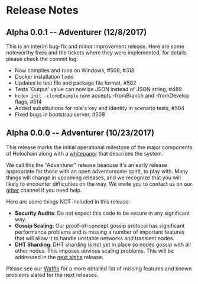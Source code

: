 # Release Notes

## Alpha 0.0.1 --  Adventurer (12/8/2017)

This is an interim bug-fix and minor improvement release.  Here are some noteworthy fixes and the tickets where they were implemented, for details please check the commit log:

- Now compiles and runs on Windows, #508, #318
- Docker installation fixed
- Updates to test file and package file format, #502
- Tests 'Output' value can now be JSON instead of JSON string, #489
- `hcdev init -cloneExample` now accepts -fromBranch and -fromDevelop flags, #514
- Added substitutions for role's key and identity in scenario tests, #504
- Fixed bugs in bootstrap server, #508

## Alpha 0.0.0 --  Adventurer (10/23/2017)

This release marks the initial operational milestone of the major components of Holochain along with a [whitepaper](https://github.com/holochain/holochain-proto/blob/master/holochain.pdf) that describes the system.


We call this the "Adventurer" release beacuse it's an early release appropriate for those with an open adventursome spirit, to play with.  Many  things will change in upcoming releases, and we recognize that you will likely to encounter difficulties on the way. We invite you to contact us on our [gitter](https://gitter.im/Holochain/holochain-proto) channel if you need help.

Here are some things NOT included in this release:

- **Security Audits**: Do not expect this code to be secure in any significant way.
- **Gossip Scaling**: Our proof-of-concept gossip protocol has significant performance problems and is missing a number of important features that will allow it to handle unstable networks and transient nodes.
- **DHT Sharding**: DHT sharding is not yet in place so nodes gossip with all other nodes.  This imposes obvious scaling problems.  This will be addressed in the [next alpha](https://github.com/holochain/holochain-proto/milestone/12) release.

Please see our [Waffle](https://waffle.io/Holochain/holochain-proto) for a more detailed list of missing features and known problems slated for the next releases.
